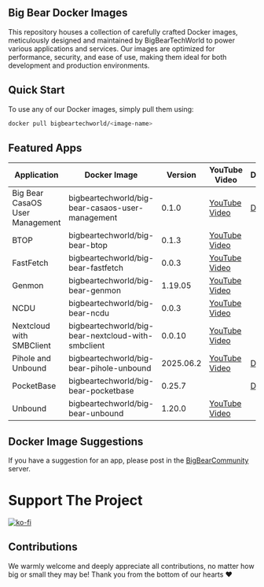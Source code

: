 ## Big Bear Docker Images

This repository houses a collection of carefully crafted Docker images, meticulously designed and maintained by BigBearTechWorld to power various applications and services. Our images are optimized for performance, security, and ease of use, making them ideal for both development and production environments.

## Quick Start

To use any of our Docker images, simply pull them using:

```bash
docker pull bigbeartechworld/<image-name>
```

## Featured Apps

| Application | Docker Image | Version | YouTube Video | Docs |
| --- | --- | --- | --- | --- |
| Big Bear CasaOS User Management | bigbeartechworld/big-bear-casaos-user-management | 0.1.0 | [YouTube Video](https://youtu.be/-a9k8fLAbRE) | [Docs](https://community.bigbeartechworld.com/t/added-bigbearcasaos-user-management-to-bigbearcasaos/2227?u=dragonfire1119) |
| BTOP | bigbeartechworld/big-bear-btop | 0.1.3 | [YouTube Video](https://www.youtube.com/playlist?list=PL2RAscIdkpt96nLpa72tqLIGl54gSmSAS) |  |
| FastFetch | bigbeartechworld/big-bear-fastfetch | 0.0.3 | [YouTube Video](https://www.youtube.com/playlist?list=PL2RAscIdkpt_o9i99IYOCVKfWkBvErgth) |  |
| Genmon | bigbeartechworld/big-bear-genmon | 1.19.05 | [YouTube Video](https://www.youtube.com/playlist?list=PL2RAscIdkpt_g0nT2F7l0a1gvGZl57CWn) |  |
| NCDU | bigbeartechworld/big-bear-ncdu | 0.0.3 | [YouTube Video](https://www.youtube.com/playlist?list=PL2RAscIdkpt9Au1cUiVkyx25bOxAbhF83) |  |
| Nextcloud with SMBClient | bigbeartechworld/big-bear-nextcloud-with-smbclient | 0.0.10 | [YouTube Video](https://www.youtube.com/playlist?list=PL2RAscIdkpt9Au1cUiVkyx25bOxAbhF83) |  |
| Pihole and Unbound | bigbeartechworld/big-bear-pihole-unbound | 2025.06.2 | [YouTube Video](https://www.youtube.com/playlist?list=PL2RAscIdkpt_21TJEBkhIm52aU-w3K4vi) | [Docs](https://community.bigbeartechworld.com/t/added-pihole-and-unbound-to-bigbeardockerimages/192) |
| PocketBase | bigbeartechworld/big-bear-pocketbase | 0.25.7 |  | [Docs](https://community.bigbeartechworld.com/t/pocketbase-is-on-bigbeardockerimages/28) |
| Unbound | bigbeartechworld/big-bear-unbound | 1.20.0 | [YouTube Video](https://www.youtube.com/playlist?list=PL2RAscIdkpt9_yeFJvG6Nhby8gTVStxb0) |  |


## Docker Image Suggestions

If you have a suggestion for an app, please post in the [BigBearCommunity](https://community.bigbeartechworld.com) server.

# Support The Project

[![ko-fi](https://ko-fi.com/img/githubbutton_sm.svg)](https://ko-fi.com/E1E5NDK3I)

## Contributions

We warmly welcome and deeply appreciate all contributions, no matter how big or small they may be! Thank you from the bottom of our hearts ❤️
